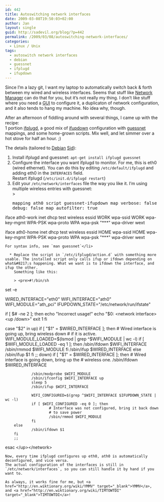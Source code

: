 ```yaml
---
id: 442
title: Autoswitching network interfaces
date: 2009-03-08T19:50:03+02:00
author: Jan
layout: single
guid: http://sadevil.org/blog/?p=442
permalink: /2009/03/08/autoswitching-network-interfaces/
categories:
  - Linux / Unix
tags:
  - autoswitch network interfaces
  - debian
  - guessnet
  - ifplugd
  - ifupdown
---
```

Since I&#8217;m a lazy git, I want my laptop to automatically switch back & forth between my wired and wireless interfaces. Seems that stuff like <a href="http://projects.gnome.org/NetworkManager/" target="_blank">Network Manager</a> can do that for you, but it&#8217;s not really my thing. I don&#8217;t like stuff where you need a <a href="http://en.wikipedia.org/wiki/Graphical_user_interface" target="_blank">GUI</a> to configure it, a duplicaton of network configuration, and it also tends to hang my machine. No idea why, though.

After an afternoon of fiddling around with several things, I came up with the recipe:  
1 portion <a href="http://0pointer.de/lennart/projects/ifplugd/" target="_blank">ifplugd</a>, a good mix of <a href="http://packages.debian.org/ifupdown" target="_blank">ifupdown</a> configuration with <a href="http://guessnet.alioth.debian.org/" target="_blank">guessnet</a> mappings, and some home-grown scripts. Mix well, and let simmer over a hot stove for half an hour. ;)

The details (tailored to <a href="http://www.debian.org" target="_blank">Debian</a> <a href="http://www.debian.org/releases/unstable/" target="_blank">Sid</a>):

  1. Install ifplugd and guessnet: `apt-get install ifplugd guessnet`
  2. Configure the interface you want ifplugd to monitor. For me, this is eth0 (wired ethernet). You can do this by editing `/etc/default/ifplugd` and adding eth0 in the `INTERFACES` field.  
    Restart ifplugd (`/etc/init.d/ifplugd restart`)
  3. Edit your `/etc/network/interfaces` file the way you like it. I&#8217;m using multiple wireless entries with guessnet:  
    > <pre>mapping ath0
        script guessnet-ifupdown
        map verbose: false
        map debug: false
        map autofilter: true

iface ath0-work inet dhcp
        test wireless essid WORK
        wpa-ssid WORK
        wpa-key-mgmt WPA-PSK
        wpa-proto WPA
        wpa-psk "***"
        wpa-driver wext

iface ath0-home inet dhcp
        test wireless essid HOME
        wpa-ssid HOME
        wpa-key-mgmt WPA-PSK
        wpa-proto WPA
        wpa-psk "***"
        wpa-driver wext
</pre>
    
    For syntax info, see `man guessnet`</li> 
    
      * Replace the script in `/etc/ifplugd/action.d` with something more usable. The installed script only calls ifup or ifdown depending on what&#8217;s happening. What we want is to ifdown the interface, and ifup the other. 
        Something like this:
        
        > <pre>#!/bin/sh
set -e

WIRED_INTERFACE="eth0"
WIFI_INTERFACE="ath0"
WIFI_MODULE="ath_pci"
IFUPDOWN_STATE="/etc/network/run/ifstate"

if [ $# -ne 2 ]; then
        echo "Incorrect usage!"
        echo "$0: &lt;network interface> &lt;up /down>"
        exit 1
fi

case "$2" in
up)
        if [ "$1" = $WIRED_INTERFACE ]; then
                # Wired interface is going up, bring wireless down
                # if it is active.
                WIFI_MODULE_LOADED=$(lsmod | grep ^$WIFI_MODULE | wc -l)
                if [ $WIFI_MODULE_LOADED -eq 1 ]; then
                        /sbin/ifdown $WIFI_INTERFACE
                        /sbin/rmmod $WIFI_MODULE
                fi
                /sbin/ifup $WIRED_INTERFACE
        else
                /sbin/ifup $1
        fi
        ;;
down)
        if [ "$1" = $WIRED_INTERFACE ]; then
                # Wired interface is going down, bring up the
                # wireless one.
                /sbin/ifdown $WIRED_INTERFACE

                /sbin/modprobe $WIFI_MODULE
                /sbin/ifconfig $WIFI_INTERFACE up
                sleep 5
                /sbin/ifup $WIFI_INTERFACE

                WIFI_CONFIGURED=$(grep ^$WIFI_INTERFACE $IFUPDOWN_STATE | wc -l)
                if [ $WIFI_CONFIGURED -eq 0 ]; then
                        # Interface was not configured, bring it back down
                        # to save power
                        /sbin/rmmod $WIFI_MODULE
                fi
        else
                /sbin/ifdown $1
        fi
        ;;
esac
&lt;/up>&lt;/network></pre></ol> 
    
    Now, every time ifplugd configures up eth0, ath0 is automatically deconfigured, and vice versa.  
    The actual configuration of the interfaces is still in `/etc/network/interfaces`, so you can still handle it by hand if you want to.
    
    As always, it works fine for me, but <a href="http://en.wiktionary.org/wiki/YMMV" target="_blank">YMMV</a>, and <a href="http://en.wiktionary.org/wiki/TIMTOWTDI" target="_blank">TIMTOWTDI</a>!